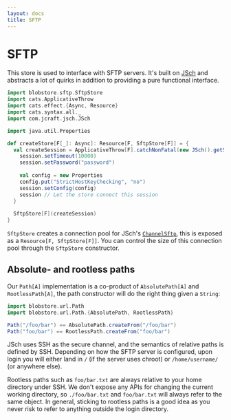```yaml
---
layout: docs
title: SFTP
---
```


# SFTP

This store is used to interface with SFTP servers. It's built on [JSch](http://www.jcraft.com/jsch/) and abstracts a lot of quirks in addition to providing a pure functional interface.

```scala mdoc:silent
import blobstore.sftp.SftpStore
import cats.ApplicativeThrow
import cats.effect.{Async, Resource}
import cats.syntax.all._
import com.jcraft.jsch.JSch

import java.util.Properties

def createStore[F[_]: Async]: Resource[F, SftpStore[F]] = {
  val createSession = ApplicativeThrow[F].catchNonFatal(new JSch().getSession("username", "host")).map { session =>
    session.setTimeout(10000)
    session.setPassword("password")
 
    val config = new Properties
    config.put("StrictHostKeyChecking", "no")
    session.setConfig(config)
    session // Let the store connect this session
  }
  
  SftpStore[F](createSession)
}
```

`SftpStore` creates a connection pool for JSch's [`ChannelSftp`](https://epaul.github.io/jsch-documentation/javadoc/com/jcraft/jsch/ChannelSftp.html), this is exposed as a `Resource[F, SftpStore[F]]`. You can control the size of this connection pool through the `SftpStore` constructor.

## Absolute- and rootless paths

Our `Path[A]` implementation is a co-product of `AbsolutePath[A]` and `RootlessPath[A]`,  the path constructor will do the right thing given a `String`:

```scala mdoc
import blobstore.url.Path
import blobstore.url.Path.{AbsolutePath, RootlessPath}

Path("/foo/bar") == AbsolutePath.createFrom("/foo/bar")
Path("foo/bar") == RootlessPath.createFrom("foo/bar")
```

JSch uses SSH as the secure channel, and the semantics of relative paths is defined by SSH. Depending on how the SFTP server is configured, upon login you will either land in `/` (if the server uses chroot) or `/home/username/` (or anywhere else).

Rootless paths such as `foo/bar.txt` are always relative to your home directory under SSH. We don't expose any APIs for changing the current working directory, so `./foo/bar.txt` and `foo/bar.txt` will always refer to the same object. In general, sticking to rootless paths is a good idea as you never risk to refer to anything outside the login directory. 